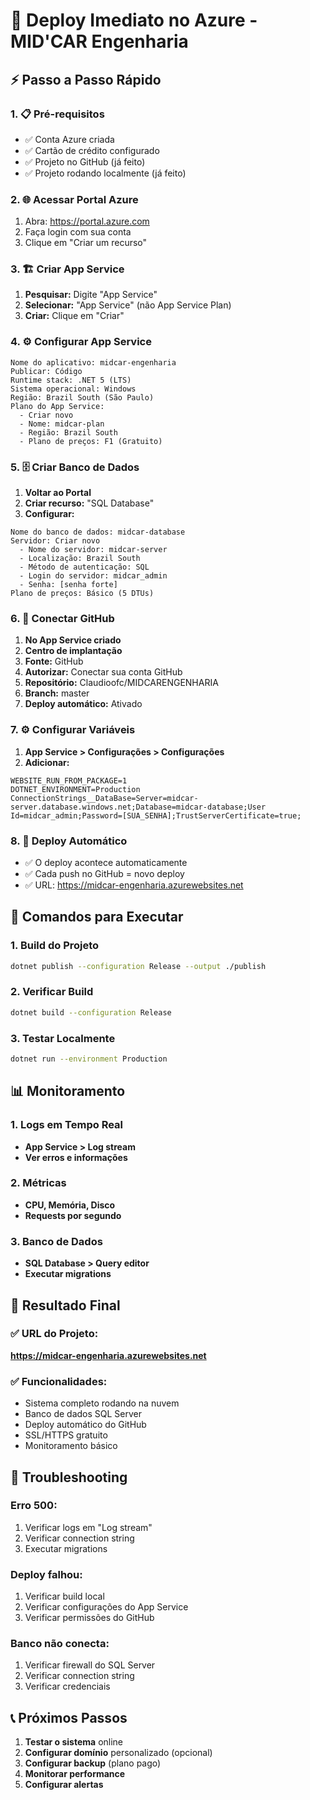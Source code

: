 # 🚀 Deploy Imediato no Azure - MID'CAR Engenharia

## ⚡ Passo a Passo Rápido

### 1. 📋 Pré-requisitos
- ✅ Conta Azure criada
- ✅ Cartão de crédito configurado
- ✅ Projeto no GitHub (já feito)
- ✅ Projeto rodando localmente (já feito)

### 2. 🌐 Acessar Portal Azure
1. Abra: https://portal.azure.com
2. Faça login com sua conta
3. Clique em "Criar um recurso"

### 3. 🏗️ Criar App Service
1. **Pesquisar:** Digite "App Service"
2. **Selecionar:** "App Service" (não App Service Plan)
3. **Criar:** Clique em "Criar"

### 4. ⚙️ Configurar App Service
```
Nome do aplicativo: midcar-engenharia
Publicar: Código
Runtime stack: .NET 5 (LTS)
Sistema operacional: Windows
Região: Brazil South (São Paulo)
Plano do App Service: 
  - Criar novo
  - Nome: midcar-plan
  - Região: Brazil South
  - Plano de preços: F1 (Gratuito)
```

### 5. 🗄️ Criar Banco de Dados
1. **Voltar ao Portal**
2. **Criar recurso:** "SQL Database"
3. **Configurar:**
```
Nome do banco de dados: midcar-database
Servidor: Criar novo
  - Nome do servidor: midcar-server
  - Localização: Brazil South
  - Método de autenticação: SQL
  - Login do servidor: midcar_admin
  - Senha: [senha forte]
Plano de preços: Básico (5 DTUs)
```

### 6. 🔗 Conectar GitHub
1. **No App Service criado**
2. **Centro de implantação**
3. **Fonte:** GitHub
4. **Autorizar:** Conectar sua conta GitHub
5. **Repositório:** Claudioofc/MIDCARENGENHARIA
6. **Branch:** master
7. **Deploy automático:** Ativado

### 7. ⚙️ Configurar Variáveis
1. **App Service > Configurações > Configurações**
2. **Adicionar:**
```
WEBSITE_RUN_FROM_PACKAGE=1
DOTNET_ENVIRONMENT=Production
ConnectionStrings__DataBase=Server=midcar-server.database.windows.net;Database=midcar-database;User Id=midcar_admin;Password=[SUA_SENHA];TrustServerCertificate=true;
```

### 8. 🚀 Deploy Automático
- ✅ O deploy acontece automaticamente
- ✅ Cada push no GitHub = novo deploy
- ✅ URL: https://midcar-engenharia.azurewebsites.net

## 🔧 Comandos para Executar

### 1. Build do Projeto
```bash
dotnet publish --configuration Release --output ./publish
```

### 2. Verificar Build
```bash
dotnet build --configuration Release
```

### 3. Testar Localmente
```bash
dotnet run --environment Production
```

## 📊 Monitoramento

### 1. Logs em Tempo Real
- **App Service > Log stream**
- **Ver erros e informações**

### 2. Métricas
- **CPU, Memória, Disco**
- **Requests por segundo**

### 3. Banco de Dados
- **SQL Database > Query editor**
- **Executar migrations**

## 🎯 Resultado Final

### ✅ URL do Projeto:
**https://midcar-engenharia.azurewebsites.net**

### ✅ Funcionalidades:
- Sistema completo rodando na nuvem
- Banco de dados SQL Server
- Deploy automático do GitHub
- SSL/HTTPS gratuito
- Monitoramento básico

## 🚨 Troubleshooting

### Erro 500:
1. Verificar logs em "Log stream"
2. Verificar connection string
3. Executar migrations

### Deploy falhou:
1. Verificar build local
2. Verificar configurações do App Service
3. Verificar permissões do GitHub

### Banco não conecta:
1. Verificar firewall do SQL Server
2. Verificar connection string
3. Verificar credenciais

## 📞 Próximos Passos

1. **Testar o sistema** online
2. **Configurar domínio** personalizado (opcional)
3. **Configurar backup** (plano pago)
4. **Monitorar performance**
5. **Configurar alertas**
